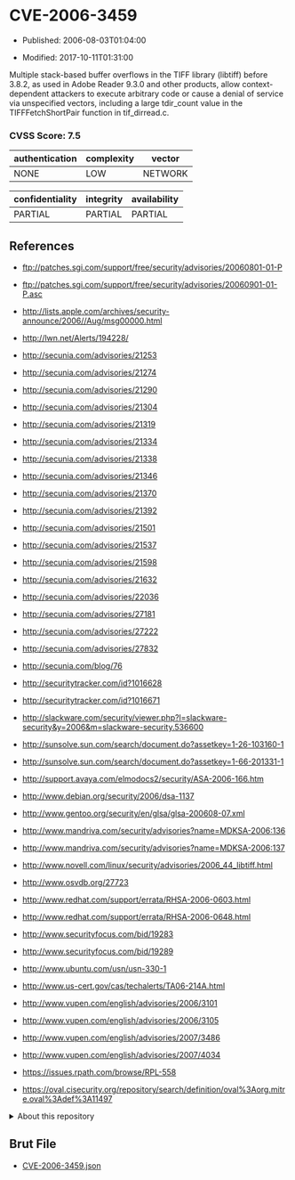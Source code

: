 # CVE-2006-3459

- Published: 2006-08-03T01:04:00

- Modified: 2017-10-11T01:31:00

Multiple stack-based buffer overflows in the TIFF library (libtiff) before 3.8.2, as used in Adobe Reader 9.3.0 and other products, allow context-dependent attackers to execute arbitrary code or cause a denial of service via unspecified vectors, including a large tdir_count value in the TIFFFetchShortPair function in tif_dirread.c.

### CVSS Score: **7.5**

| authentication | complexity | vector |
| --- | --- | --- |
| NONE | LOW | NETWORK |

| confidentiality | integrity | availability |
| --- | --- | --- |
| PARTIAL | PARTIAL | PARTIAL |

## References

* ftp://patches.sgi.com/support/free/security/advisories/20060801-01-P

* ftp://patches.sgi.com/support/free/security/advisories/20060901-01-P.asc

* http://lists.apple.com/archives/security-announce/2006//Aug/msg00000.html

* http://lwn.net/Alerts/194228/

* http://secunia.com/advisories/21253

* http://secunia.com/advisories/21274

* http://secunia.com/advisories/21290

* http://secunia.com/advisories/21304

* http://secunia.com/advisories/21319

* http://secunia.com/advisories/21334

* http://secunia.com/advisories/21338

* http://secunia.com/advisories/21346

* http://secunia.com/advisories/21370

* http://secunia.com/advisories/21392

* http://secunia.com/advisories/21501

* http://secunia.com/advisories/21537

* http://secunia.com/advisories/21598

* http://secunia.com/advisories/21632

* http://secunia.com/advisories/22036

* http://secunia.com/advisories/27181

* http://secunia.com/advisories/27222

* http://secunia.com/advisories/27832

* http://secunia.com/blog/76

* http://securitytracker.com/id?1016628

* http://securitytracker.com/id?1016671

* http://slackware.com/security/viewer.php?l=slackware-security&y=2006&m=slackware-security.536600

* http://sunsolve.sun.com/search/document.do?assetkey=1-26-103160-1

* http://sunsolve.sun.com/search/document.do?assetkey=1-66-201331-1

* http://support.avaya.com/elmodocs2/security/ASA-2006-166.htm

* http://www.debian.org/security/2006/dsa-1137

* http://www.gentoo.org/security/en/glsa/glsa-200608-07.xml

* http://www.mandriva.com/security/advisories?name=MDKSA-2006:136

* http://www.mandriva.com/security/advisories?name=MDKSA-2006:137

* http://www.novell.com/linux/security/advisories/2006_44_libtiff.html

* http://www.osvdb.org/27723

* http://www.redhat.com/support/errata/RHSA-2006-0603.html

* http://www.redhat.com/support/errata/RHSA-2006-0648.html

* http://www.securityfocus.com/bid/19283

* http://www.securityfocus.com/bid/19289

* http://www.ubuntu.com/usn/usn-330-1

* http://www.us-cert.gov/cas/techalerts/TA06-214A.html

* http://www.vupen.com/english/advisories/2006/3101

* http://www.vupen.com/english/advisories/2006/3105

* http://www.vupen.com/english/advisories/2007/3486

* http://www.vupen.com/english/advisories/2007/4034

* https://issues.rpath.com/browse/RPL-558

* https://oval.cisecurity.org/repository/search/definition/oval%3Aorg.mitre.oval%3Adef%3A11497

<details>
<summary>About this repository</summary> 

  This repository is part of the project [Live Hack CVE](https://github.com/Live-Hack-CVE). Main website can be found [www.live-hack.org](https://www.live-hack.org) 
  
  Made by [Sn0wAlice](https://github.com/Sn0wAlice) for the people that care about security and need to have a feed of the latest CVEs. Hope you enjoy it, don't forget to star the repo and follow me on [Twitter](https://twitter.com/Sn0wAlice) and [Github](https://github.com/Sn0wAlice). And that is my [personnal website](https://www.alice-snow.me/)

  - [Home Page](https://github.com/Live-Hack-CVE)
  - [Framework](https://github.com/Live-Hack-CVE/cve-framework)
  - [CVE database](https://github.com/Live-Hack-CVE/full_database)
  - [Changelog](https://github.com/Live-Hack-CVE/Changelog)
</details>

## Brut File

* [CVE-2006-3459.json](https://raw.githubusercontent.com/Live-Hack-CVE/full_database/main/cves/2006/CVE-2006-3459.json)

